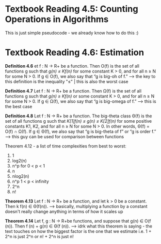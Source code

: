 # Textbook Reading 4.5: Counting Operations in Algorithms
This is just simple pseudocode - we already know how to do this :)

# Textbook Reading 4.6: Estimation

**Definition 4.6** et f : N → R+ be a function. Then O(f) is the set of all functions g such that *g(n) ≤ Kf(n)* for some constant K > 0, and for all n ≥ N for some N > 0. If g ∈ O(f), we also say that “g is big-oh of f.” --> the key to this definition is the inequality "≤" | this is also the worst case

**Definition 4.7** Let f : N → R+ be a function. Then Ω(f) is the set of all functions g such that *g(n) ≥ Kf(n)* or some constant K > 0, and for all n ≥ N for some N > 0. If g ∈ Ω(f), we also say that “g is big-omega of f.” --> this is the best case

**Definition 4.8** Let f : N → R+ be a function. The big-theta class Θ(f) is the set of all functions g such that *K[1]f(n) ≤ g(n) ≤ K[2]f(n)* for some positive constants K1, K2, and for all n ≥ N for some N > 0. In other words, Θ(f) = O(f) ∩ Ω(f). If g ∈ Θ(f), we also say that “g is big-theta of f” or “g is order f.” --> this guy can be used for comparison between functions

Theorem 4.12 - a list of time complexities from best to worst:
1. 1
2. log2(n)
3. n^p for 0 < p < 1
4. n
5. nlog2(n)
6. n^p 1 < p < infinity
7. 2^n
8. n!

**Theorem 4.13** Let f : N → R+ be a function, and let k > 0 be a constant. Then k f(n) ∈ Θ(f(n)). --> basically, multiplying a function by a constant doesn't really change anything in terms of how it scales up

**Theorem 4.14** Let f, g : N → R+be functions, and suppose that g(n) ∈ O(f (n)). Then f (n) + g(n) ∈ Θ(f (n)). --> idrk what this theorem is saying - the text touches on how the biggest factor is the one that we estimate i.e. 1 + 2^n is just 2^n or n! + 2^n is just n!

